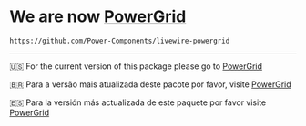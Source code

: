 
# We are now [PowerGrid](https://github.com/Power-Components/livewire-powergrid)
```
https://github.com/Power-Components/livewire-powergrid
```

----

🇺🇸 For the current version of this package please go to [PowerGrid](https://github.com/Power-Components/livewire-powergrid)

🇧🇷 Para a versão mais atualizada deste pacote por favor, visite [PowerGrid](https://github.com/Power-Components/livewire-powergrid)

🇪🇸 Para la versión más actualizada de este paquete por favor visite [PowerGrid](https://github.com/Power-Components/livewire-powergrid)
